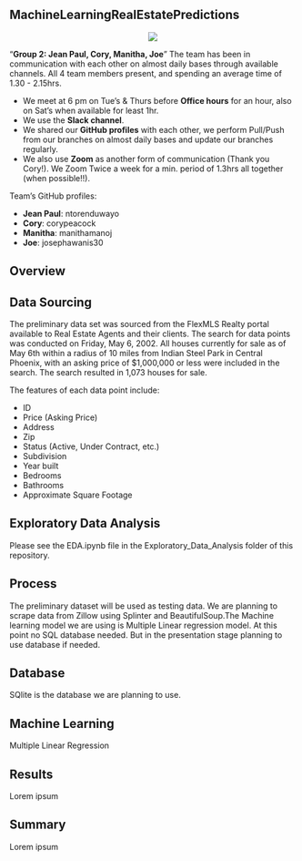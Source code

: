 ## MachineLearningRealEstatePredictions

<p align="center">
  <img src="https://user-images.githubusercontent.com/94503395/167318946-0efc193c-5f84-4cc3-aab7-82d16fdf4e5c.png"/>
</p>

“**Group 2: Jean Paul, Cory, Manitha, Joe**”
The team has been in communication with each other on almost daily bases through available channels.  All 4 team members present, and spending an average time of 1.30 - 2.15hrs.

*	We meet at 6 pm on Tue’s & Thurs before **Office hours** for an hour, also on Sat’s when available for least 1hr.
*	We use the **Slack channel**.
*	We shared our **GitHub profiles** with each other, we perform Pull/Push from our branches on almost daily bases and update our branches regularly.
*	We also use **Zoom** as another form of communication (Thank you Cory!).  We Zoom Twice a week for a min. period of 1.3hrs all together (when possible!!).  

Team’s GitHub profiles:
* **Jean Paul**:  ntorenduwayo
* **Cory**:	corypeacock
* **Manitha**:  manithamanoj
* **Joe**:  josephawanis30

## Overview


## Data Sourcing
The preliminary data set was sourced from the FlexMLS Realty portal available to
Real Estate Agents and their clients. The search for data points was conducted
on Friday, May 6, 2002. All houses currently for sale as of May 6th within a
radius of 10 miles from Indian Steel Park in Central Phoenix, with an asking
price of $1,000,000 or less were included in the search. The search resulted in
1,073 houses for sale.

The features of each data point include:
* ID
* Price (Asking Price)
* Address
* Zip
* Status (Active, Under Contract, etc.)
* Subdivision
* Year built
* Bedrooms
* Bathrooms
* Approximate Square Footage

## Exploratory Data Analysis
Please see the EDA.ipynb file in the Exploratory_Data_Analysis folder of this repository.

## Process
 The preliminary dataset will be used as testing data. We are planning to scrape data from Zillow using Splinter and BeautifulSoup.The Machine learning  model we are using is Multiple Linear regression model. At this point no SQL database needed. But in the presentation stage planning to use database if needed. 

## Database
SQlite is the database we are planning to use.

## Machine Learning
Multiple Linear Regression

## Results
Lorem ipsum

## Summary
Lorem ipsum
